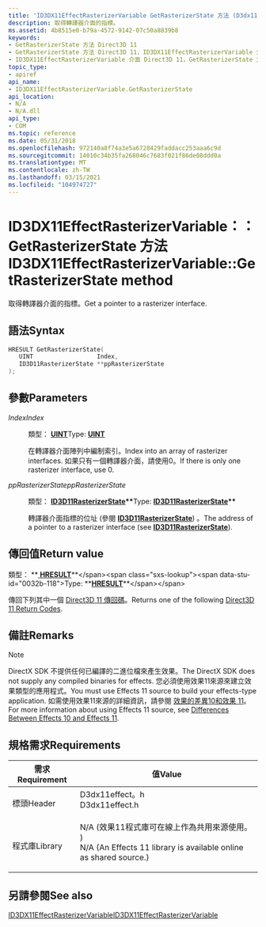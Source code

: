 ```yaml
---
title: 'ID3DX11EffectRasterizerVariable GetRasterizerState 方法 (D3dx11effect .h) '
description: 取得轉譯器介面的指標。
ms.assetid: 4b8515e0-b79a-4572-9142-07c50a8839b8
keywords:
- GetRasterizerState 方法 Direct3D 11
- GetRasterizerState 方法 Direct3D 11，ID3DX11EffectRasterizerVariable 介面
- ID3DX11EffectRasterizerVariable 介面 Direct3D 11，GetRasterizerState 方法
topic_type:
- apiref
api_name:
- ID3DX11EffectRasterizerVariable.GetRasterizerState
api_location:
- N/A
- N/A.dll
api_type:
- COM
ms.topic: reference
ms.date: 05/31/2018
ms.openlocfilehash: 972140a8f74a3e5a6728429faddacc253aaa6c9d
ms.sourcegitcommit: 14010c34b35fa268046c7683f021f86de08ddd0a
ms.translationtype: MT
ms.contentlocale: zh-TW
ms.lasthandoff: 03/15/2021
ms.locfileid: "104974727"
---
```

# <a name="id3dx11effectrasterizervariablegetrasterizerstate-method"></a><span data-ttu-id="0032b-106">ID3DX11EffectRasterizerVariable：： GetRasterizerState 方法</span><span class="sxs-lookup"><span data-stu-id="0032b-106">ID3DX11EffectRasterizerVariable::GetRasterizerState method</span></span>

<span data-ttu-id="0032b-107">取得轉譯器介面的指標。</span><span class="sxs-lookup"><span data-stu-id="0032b-107">Get a pointer to a rasterizer interface.</span></span>

## <a name="syntax"></a><span data-ttu-id="0032b-108">語法</span><span class="sxs-lookup"><span data-stu-id="0032b-108">Syntax</span></span>


```C++
HRESULT GetRasterizerState(
   UINT                  Index,
   ID3D11RasterizerState **ppRasterizerState
);
```



## <a name="parameters"></a><span data-ttu-id="0032b-109">參數</span><span class="sxs-lookup"><span data-stu-id="0032b-109">Parameters</span></span>

<dl> <dt>

<span data-ttu-id="0032b-110">*Index*</span><span class="sxs-lookup"><span data-stu-id="0032b-110">*Index*</span></span> 
</dt> <dd>

<span data-ttu-id="0032b-111">類型： **[ **UINT**](/windows/desktop/WinProg/windows-data-types)**</span><span class="sxs-lookup"><span data-stu-id="0032b-111">Type: **[**UINT**](/windows/desktop/WinProg/windows-data-types)**</span></span>

<span data-ttu-id="0032b-112">在轉譯器介面陣列中編制索引。</span><span class="sxs-lookup"><span data-stu-id="0032b-112">Index into an array of rasterizer interfaces.</span></span> <span data-ttu-id="0032b-113">如果只有一個轉譯器介面，請使用0。</span><span class="sxs-lookup"><span data-stu-id="0032b-113">If there is only one rasterizer interface, use 0.</span></span>

</dd> <dt>

<span data-ttu-id="0032b-114">*ppRasterizerState*</span><span class="sxs-lookup"><span data-stu-id="0032b-114">*ppRasterizerState*</span></span> 
</dt> <dd>

<span data-ttu-id="0032b-115">類型： **[ **ID3D11RasterizerState**](/windows/desktop/api/D3D11/nn-d3d11-id3d11rasterizerstate)\*\***</span><span class="sxs-lookup"><span data-stu-id="0032b-115">Type: **[**ID3D11RasterizerState**](/windows/desktop/api/D3D11/nn-d3d11-id3d11rasterizerstate)\*\***</span></span>

<span data-ttu-id="0032b-116">轉譯器介面指標的位址 (參閱 [**ID3D11RasterizerState**](/windows/desktop/api/D3D11/nn-d3d11-id3d11rasterizerstate)) 。</span><span class="sxs-lookup"><span data-stu-id="0032b-116">The address of a pointer to a rasterizer interface (see [**ID3D11RasterizerState**](/windows/desktop/api/D3D11/nn-d3d11-id3d11rasterizerstate)).</span></span>

</dd> </dl>

## <a name="return-value"></a><span data-ttu-id="0032b-117">傳回值</span><span class="sxs-lookup"><span data-stu-id="0032b-117">Return value</span></span>

<span data-ttu-id="0032b-118">類型： **[ **HRESULT**](https://msdn.microsoft.com/library/Bb401631(v=MSDN.10).aspx)**</span><span class="sxs-lookup"><span data-stu-id="0032b-118">Type: **[**HRESULT**](https://msdn.microsoft.com/library/Bb401631(v=MSDN.10).aspx)**</span></span>

<span data-ttu-id="0032b-119">傳回下列其中一個 [Direct3D 11 傳回碼](d3d11-graphics-reference-returnvalues.md)。</span><span class="sxs-lookup"><span data-stu-id="0032b-119">Returns one of the following [Direct3D 11 Return Codes](d3d11-graphics-reference-returnvalues.md).</span></span>

## <a name="remarks"></a><span data-ttu-id="0032b-120">備註</span><span class="sxs-lookup"><span data-stu-id="0032b-120">Remarks</span></span>

> [!Note]  
> <span data-ttu-id="0032b-121">DirectX SDK 不提供任何已編譯的二進位檔來產生效果。</span><span class="sxs-lookup"><span data-stu-id="0032b-121">The DirectX SDK does not supply any compiled binaries for effects.</span></span> <span data-ttu-id="0032b-122">您必須使用效果11來源來建立效果類型的應用程式。</span><span class="sxs-lookup"><span data-stu-id="0032b-122">You must use Effects 11 source to build your effects-type application.</span></span> <span data-ttu-id="0032b-123">如需使用效果11來源的詳細資訊，請參閱 [效果的差異10和效果 11](d3d11-graphics-programming-guide-effects-differences.md)。</span><span class="sxs-lookup"><span data-stu-id="0032b-123">For more information about using Effects 11 source, see [Differences Between Effects 10 and Effects 11](d3d11-graphics-programming-guide-effects-differences.md).</span></span>

 

## <a name="requirements"></a><span data-ttu-id="0032b-124">規格需求</span><span class="sxs-lookup"><span data-stu-id="0032b-124">Requirements</span></span>



| <span data-ttu-id="0032b-125">需求</span><span class="sxs-lookup"><span data-stu-id="0032b-125">Requirement</span></span> | <span data-ttu-id="0032b-126">值</span><span class="sxs-lookup"><span data-stu-id="0032b-126">Value</span></span> |
|--------------------|----------------------------------------------------------------------------------------------------------------------------------------------|
| <span data-ttu-id="0032b-127">標頭</span><span class="sxs-lookup"><span data-stu-id="0032b-127">Header</span></span><br/>  | <dl> <span data-ttu-id="0032b-128"><dt>D3dx11effect。h</dt></span><span class="sxs-lookup"><span data-stu-id="0032b-128"><dt>D3dx11effect.h</dt></span></span> </dl>                                                    |
| <span data-ttu-id="0032b-129">程式庫</span><span class="sxs-lookup"><span data-stu-id="0032b-129">Library</span></span><br/> | <dl> <span data-ttu-id="0032b-130"><dt>N/A (效果11程式庫可在線上作為共用來源使用。 ) </dt></span><span class="sxs-lookup"><span data-stu-id="0032b-130"><dt>N/A (An Effects 11 library is available online as shared source.)</dt></span></span> </dl> |



## <a name="see-also"></a><span data-ttu-id="0032b-131">另請參閱</span><span class="sxs-lookup"><span data-stu-id="0032b-131">See also</span></span>

<dl> <dt>

[<span data-ttu-id="0032b-132">ID3DX11EffectRasterizerVariable</span><span class="sxs-lookup"><span data-stu-id="0032b-132">ID3DX11EffectRasterizerVariable</span></span>](id3dx11effectrasterizervariable.md)
</dt> </dl>

 

